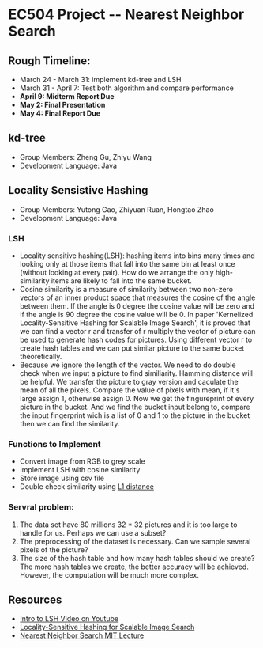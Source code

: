 # EC504 Project -- Nearest Neighbor Search
## Rough Timeline:
- March 24 - March 31: implement kd-tree and LSH
- March 31 - April 7: Test both algorithm and compare performance
- **April 9: Midterm Report Due**
- **May 2: Final Presentation**
- **May 4: Final Report Due**
## kd-tree
- Group Members: Zheng Gu, Zhiyu Wang
- Development Language: Java
## Locality Sensistive Hashing
- Group Members: Yutong Gao, Zhiyuan Ruan, Hongtao Zhao
- Development Language: Java
### LSH
- Locality sensitive hashing(LSH): hashing items into bins many times and looking only at those items that fall into the same bin at least once (without looking at every pair). How do we arrange the only high-similarity items are likely to fall into the same bucket.
- Cosine similarity is a measure of similarity between two non-zero vectors of an inner product space that measures the cosine of the angle between them. If the angle is 0 degree the cosine value will be zero and if the angle is 90 degree the cosine value will be 0. In paper 'Kernelized Locality-Sensitive Hashing for Scalable Image Search', it is proved that we can find a vector r and transfer of r multiply the vector of picture can be used to generate hash codes for pictures. Using different vector r to create hash tables and we can put similar picture to the same bucket theoretically. 
- Because we ignore the length of the vector. We need to do double check when we input a picture to find similiarity. Hamming distance will be helpful. We transfer the picture to gray version and caculate the mean of all the pixels. Compare the value of pixels with mean, if it's large assign 1, otherwise assign 0. Now we get the fingureprint of every picture in the bucket. And we find the bucket input belong to, compare the input fingerprint wich is a list of 0 and 1 to the picture in the bucket then we can find the similarity.
### Functions to Implement
- Convert image from RGB to grey scale
- Implement LSH with cosine similarity
- Store image using csv file
- Double check similarity using [L1 distance](https://stats.stackexchange.com/questions/53068/euclidean-distance-score-and-similarity)
### Servral problem:
1. The data set have 80 millions 32 * 32 pictures and it is too large to handle for us. Perhaps we can use a subset?
2. The preprocessing of the dataset is necessary. Can we sample several pixels of the picture?
3. The size of the hash table and how many hash tables should we create? The more hash tables we create, the better accuracy will be achieved. However, the computation will be much more complex.

## Resources
- [Intro to LSH Video on Youtube](https://www.youtube.com/watch?v=bQAYY8INBxg&t=403s)
- [Locality-Sensitive Hashing for Scalable Image Search](http://www.cs.utexas.edu/users/grauman/papers/iccv2009_klsh.pdf)
- [Nearest Neighbor Search MIT Lecture](https://www.youtube.com/watch?v=vAboxtLEeH0)

